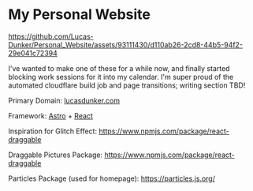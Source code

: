# My Personal Website


https://github.com/Lucas-Dunker/Personal_Website/assets/93111430/d110ab26-2cd8-44b5-94f2-29e041c72394

I've wanted to make one of these for a while now, and finally started blocking work sessions for it into my calendar. I'm super proud of the automated cloudflare build job and page transitions; writing section TBD!

Primary Domain: [lucasdunker.com](https://lucasdunker.com/)

Framework: [Astro](https://astro.build/) + [React](https://react.dev/) 

Inspiration for Glitch Effect: https://www.npmjs.com/package/react-draggable

Draggable Pictures Package: https://www.npmjs.com/package/react-draggable 

Particles Package (used for homepage): https://particles.js.org/
